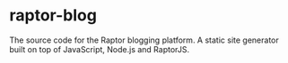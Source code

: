 raptor-blog
===========

The source code for the Raptor blogging platform. A static site generator built on top of JavaScript, Node.js and RaptorJS.